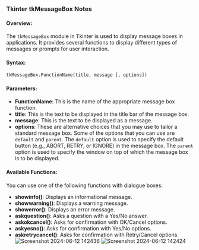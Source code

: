 ### Tkinter tkMessageBox Notes

#### Overview:
The `tkMessageBox` module in Tkinter is used to display message boxes in applications. It provides several functions to display different types of messages or prompts for user interaction.

#### Syntax:
```python
tkMessageBox.FunctionName(title, message [, options])
```

#### Parameters:
- **FunctionName**: This is the name of the appropriate message box function.
- **title**: This is the text to be displayed in the title bar of the message box.
- **message**: This is the text to be displayed as a message.
- **options**: These are alternative choices that you may use to tailor a standard message box. Some of the options that you can use are `default` and `parent`. The `default` option is used to specify the default button (e.g., ABORT, RETRY, or IGNORE) in the message box. The `parent` option is used to specify the window on top of which the message box is to be displayed.

#### Available Functions:
You can use one of the following functions with dialogue boxes:
- **showinfo()**: Displays an informational message.
- **showwarning()**: Displays a warning message.
- **showerror()**: Displays an error message.
- **askquestion()**: Asks a question with a Yes/No answer.
- **askokcancel()**: Asks for confirmation with OK/Cancel options.
- **askyesno()**: Asks for confirmation with Yes/No options.
- **askretrycancel()**: Asks for confirmation with Retry/Cancel options.
![Screenshot 2024-06-12 142436](https://github.com/yashvisharma1204/Bootcamp/assets/137611141/95163723-1f75-42a1-82fc-a7abbf05fad5)
![Screenshot 2024-06-12 142424](https://github.com/yashvisharma1204/Bootcamp/assets/137611141/af97aadd-49a6-41af-a802-c907b72bb979)
